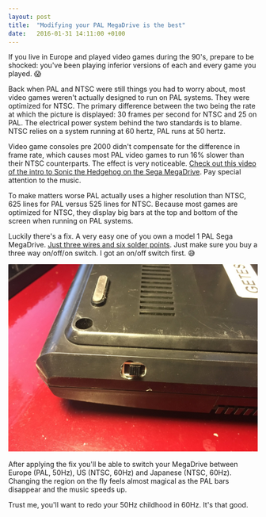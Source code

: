 ```yaml
---
layout: post
title:  "Modifying your PAL MegaDrive is the best"
date:   2016-01-31 14:11:00 +0100
---
```


If you live in Europe and played video games during the 90's, prepare to be shocked: you've been playing inferior versions of each and every game you played. 😱

Back when PAL and NTSC were still things you had to worry about, most video games weren't actually designed to run on PAL systems. They were optimized for NTSC. The primary difference between the two being the rate at which the picture is displayed: 30 frames per second for NTSC and 25 on PAL. The electrical power system behind the two standards is to blame. NTSC relies on a system running at 60 hertz, PAL runs at 50 hertz.

Video game consoles pre 2000 didn't compensate for the difference in frame rate, which causes most PAL video games to run 16% slower than their NTSC counterparts. The effect is very noticeable. [Check out this video of the intro to Sonic the Hedgehog on the Sega MegaDrive](https://www.youtube.com/watch?v=RnvhjlR9kwg). Pay special attention to the music.

To make matters worse PAL actually uses a higher resolution than NTSC, 625 lines for PAL versus 525 lines for NTSC. Because most games are optimized for NTSC, they display big bars at the top and bottom of the screen when running on PAL systems.

Luckily there's a fix. A very easy one of you own a model 1 PAL Sega MegaDrive. [Just three wires and six solder points](https://mdpal60.net/regionmod). Just make sure you buy a three way on/off/on switch. I got an on/off switch first. 😅

![Region switch in my Sega MegaDrive](/assets/blog/IMG_1974.jpg)

After applying the fix you'll be able to switch your MegaDrive between Europe (PAL, 50Hz), US (NTSC, 60Hz) and Japanese (NTSC, 60Hz). Changing the region on the fly feels almost magical as the PAL bars disappear and the music speeds up.

Trust me, you'll want to redo your 50Hz childhood in 60Hz. It's that good.

